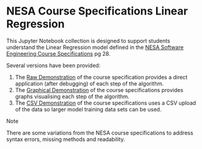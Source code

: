 # NESA Course Specifications Linear Regression

This Jupyter Notebook collection is designed to support students understand the Linear Regression model defined in the [NESA Software Engineering Course Specifications](https://library.curriculum.nsw.edu.au/341419dc-8ec2-0289-7225-6db7f2d751ef/94e1eb0a-0df7-4dbe-9b72-5d5e0d17143a/software-engineering-11-12-higher-school-certificate-course-specifications.PDF) pg 28.

Several versions have been provided:

1. The [Raw Demonstration](raw_course_specification.ipynb) of the course specification provides a direct application (after debugging) of each step of the algorithm.
2. The [Graphical Demonstration](graphical_course_specification.ipynb) of the course specifications provides graphs visualising each step of the algorithm.
3. The [CSV Demonstration](CSV_course_specification.ipynb) of the course specifications uses a CSV upload of the data so larger model training data sets can be used.

> [!Note]
> There are some variations from the NESA course specifications to address syntax errors, missing methods and readability.
